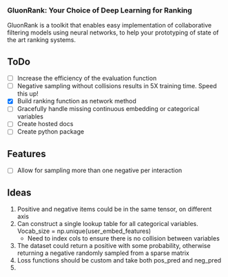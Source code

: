 ### GluonRank: Your Choice of Deep Learning for Ranking

GluonRank is a toolkit that enables easy implementation of collaborative filtering models using neural networks, to help your prototyping of state of the art ranking systems.


## ToDo

- [ ] Increase the efficiency of the evaluation function
- [ ] Negative sampling without collisions results in 5X training time. Speed this up!
- [x] Build ranking function as network method
- [ ] Gracefully handle missing continuous embedding or categorical variables
- [ ] Create hosted docs
- [ ] Create python package

## Features

- [ ] Allow for sampling more than one negative per interaction


## Ideas

1. Positive and negative items could be in the same tensor, on different axis
2. Can construct a single lookup table for all categorical variables. Vocab_size = np.unique(user_embed_features)
    - Need to index cols to ensure there is no collision between variables
3. The dataset could return a positive with some probability, otherwise returning a negative randomly sampled from a sparse matrix
4. Loss functions should be custom and take both pos_pred and neg_pred
5. 
    
```python

```



